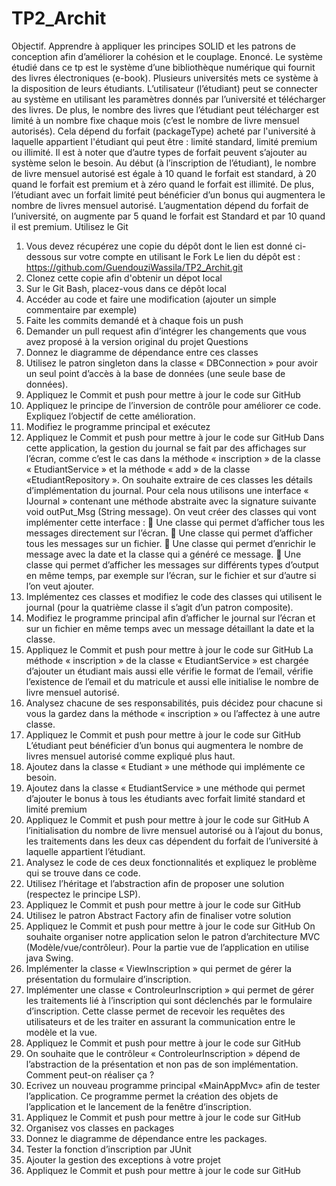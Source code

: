 # TP2_Archit

Objectif. Apprendre à appliquer les principes SOLID et les patrons de conception afin d’améliorer la cohésion et le couplage.
Enoncé. Le système étudié dans ce tp est le système d’une bibliothèque numérique qui fournit des livres électroniques (e-book). Plusieurs universités mets ce système à la disposition de leurs étudiants. L’utilisateur (l’étudiant) peut se connecter au système en utilisant les paramètres donnés par l’université et télécharger des livres.
De plus, le nombre des livres que l’étudiant peut télécharger est limité à un nombre fixe chaque mois (c’est le nombre de livre mensuel autorisés). Cela dépend du forfait (packageType) acheté par l'université à laquelle appartient l'étudiant qui peut être : limité standard, limité premium ou illimité. Il est à noter que d’autre types de forfait peuvent s’ajouter au système selon le besoin.
Au début (à l’inscription de l’étudiant), le nombre de livre mensuel autorisé est égale à 10 quand le forfait est standard, à 20 quand le forfait est premium et à zéro quand le forfait est illimité. De plus, l’étudiant avec un forfait limité peut bénéficier d’un bonus qui augmentera le nombre de livres mensuel autorisé. L’augmentation dépend du forfait de l’université, on augmente par 5 quand le forfait est Standard et par 10 quand il est premium.
Utilisez le Git
1. Vous devez récupérez une copie du dépôt dont le lien est donné ci-dessous sur votre compte en utilisant le Fork
Le lien du dépôt est : https://github.com/GuendouziWassila/TP2_Archit.git
2. Clonez cette copie afin d'obtenir un dépot local
3. Sur le Git Bash, placez-vous dans ce dépôt local
4. Accéder au code et faire une modification (ajouter un simple commentaire par exemple)
5. Faite les commits demandé et à chaque fois un push
6. Demander un pull request afin d’intégrer les changements que vous avez proposé à la version original du projet
Questions
1. Donnez le diagramme de dépendance entre ces classes
2. Utilisez le patron singleton dans la classe « DBConnection » pour avoir un seul point d’accès à la base de données (une seule base de données).
3. Appliquez le Commit et push pour mettre à jour le code sur GitHub
4. Appliquez le principe de l’inversion de contrôle pour améliorer ce code. Expliquez l’objectif de cette amélioration.
5. Modifiez le programme principal et exécutez
6. Appliquez le Commit et push pour mettre à jour le code sur GitHub
Dans cette application, la gestion du journal se fait par des affichages sur l’écran, comme c’est le cas dans la méthode « inscription » de la classe « EtudiantService » et la méthode « add » de la classe «EtudiantRepository ». On souhaite extraire de ces classes les détails d’implémentation du journal. Pour cela nous utilisons une interface « IJournal » contenant une méthode abstraite avec la signature suivante void outPut_Msg (String message). On veut créer des classes qui vont implémenter cette interface :
 Une classe qui permet d’afficher tous les messages directement sur l’écran.
 Une classe qui permet d’afficher tous les messages sur un fichier.
 Une classe qui permet d’enrichir le message avec la date et la classe qui a généré ce message.
 Une classe qui permet d’afficher les messages sur différents types d’output en même temps, par exemple sur l’écran, sur le fichier et sur d’autre si l’on veut ajouter.
7. Implémentez ces classes et modifiez le code des classes qui utilisent le journal (pour la quatrième classe il s’agit d’un patron composite).
8. Modifiez le programme principal afin d’afficher le journal sur l’écran et sur un fichier en même temps avec un message détaillant la date et la classe.
9. Appliquez le Commit et push pour mettre à jour le code sur GitHub
La méthode « inscription » de la classe « EtudiantService » est chargée d’ajouter un étudiant mais aussi elle vérifie le format de l’email, vérifie l’existence de l’email et du matricule et aussi elle initialise le nombre de livre mensuel autorisé.
10. Analysez chacune de ses responsabilités, puis décidez pour chacune si vous la gardez dans la méthode « inscription » ou l’affectez à une autre classe.
11. Appliquez le Commit et push pour mettre à jour le code sur GitHub
L’étudiant peut bénéficier d’un bonus qui augmentera le nombre de livres mensuel autorisé comme expliqué plus haut.
12. Ajoutez dans la classe « Etudiant » une méthode qui implémente ce besoin.
13. Ajoutez dans la classe « EtudiantService » une méthode qui permet d’ajouter le bonus à tous les étudiants avec forfait limité standard et limité premium
14. Appliquez le Commit et push pour mettre à jour le code sur GitHub
A l’initialisation du nombre de livre mensuel autorisé ou à l’ajout du bonus, les traitements dans les deux cas dépendent du forfait de l’université à laquelle appartient l’étudiant.
15. Analysez le code de ces deux fonctionnalités et expliquez le problème qui se trouve dans ce code.
16. Utilisez l’héritage et l’abstraction afin de proposer une solution (respectez le principe LSP).
17. Appliquez le Commit et push pour mettre à jour le code sur GitHub
18. Utilisez le patron Abstract Factory afin de finaliser votre solution
19. Appliquez le Commit et push pour mettre à jour le code sur GitHub
On souhaite organiser notre application selon le patron d’architecture MVC (Modèle/vue/contrôleur). Pour la partie vue de l’application en utilise java Swing.
20. Implémenter la classe « ViewInscription » qui permet de gérer la présentation du formulaire d’inscription.
21. Implémenter une classe « ControleurInscription » qui permet de gérer les traitements lié à l’inscription qui sont déclenchés par le formulaire d’inscription. Cette classe permet de recevoir les requêtes des utilisateurs et de les traiter en assurant la communication entre le modèle et la vue.
22. Appliquez le Commit et push pour mettre à jour le code sur GitHub
23. On souhaite que le contrôleur « ControleurInscription » dépend de l’abstraction de la présentation et non pas de son implémentation. Comment peut-on réaliser ça ?
24. Ecrivez un nouveau programme principal «MainAppMvc» afin de tester l’application. Ce programme permet la création des objets de l’application et le lancement de la fenêtre d‘inscription.
25. Appliquez le Commit et push pour mettre à jour le code sur GitHub
26. Organisez vos classes en packages
27. Donnez le diagramme de dépendance entre les packages.
28. Tester la fonction d’inscription par JUnit
29. Ajouter la gestion des exceptions à votre projet
30. Appliquez le Commit et push pour mettre à jour le code sur GitHub
